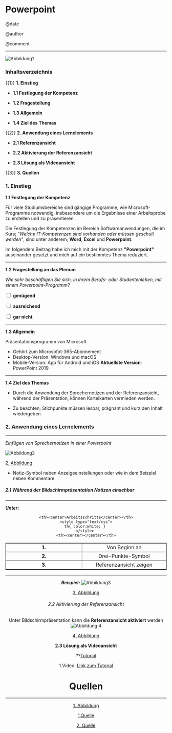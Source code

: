 <!--
language: de
date: **24/11/23**
author: **Maria Schendel**
narrator: Deutsch Female
comment: **Thema: Notizen in einer Powerpoint**

-->

# Powerpoint
@date


@author

@comment


---


![Abbildung1](https://play-lh.googleusercontent.com/6pTX4OILXTxazqad66oiVfG4x2KpYn4kIPgdzOe173tT0oHr2ThwpBhMyzzzxWq_r6M)

### Inhaltsverzeichnis
{{1}} **1. Einstieg**

- **1.1 Festlegung der Kompetenz**

- **1.2 Fragestellung**

- **1.3 Allgemein**

- **1.4 Ziel des Themas**


{{2}} **2. Anwendung eines Lernelements**

- **2.1 Referenzansicht**

- **2.2 Aktivierung der Referenzansicht**

- **2.3 Lösung als Videoansicht**

{{3}} **3. Quellen**


### 1. Einstieg
**1.1 Festlegung der Kompetenz**

Für viele Studiumsbereiche sind gängige Programme, wie Microsoft-Programme notwendig, insbesondere um die Ergebnisse einer Arbeitsprobe zu erstellen und zu präsentieren. 

Die Festlegung der Kompetenzen im Bereich Softwareanwendungen, die im Kurs; _"Welche IT-Kompetenzen sind vorhanden oder müssen geschult werden"_, sind unter anderem; **Word**, **Excel** und **Powerpoint**.  

Im folgendem Beitrag habe ich mich mit der Kompetenz **"Powerpoint"** auseinander gesetzt und mich auf ein bestimmtes Thema reduziert.  

---

**1.2 Fragestellung an das Plenum**

_Wie sehr beschäftigen Sie sich, in ihrem Berufs- oder Studentenleben, mit einem Powerpoint-Programm?_

<lia-keep>
<form>
<p><input type="checkbox" Name="Antwort1" Value="1"> <b>genügend</b></p>
<p><input type="checkbox" Name="Antwort2" Value="2"> <b>ausreichend</b></p>
<p><input type="checkbox" Name="Antwort3" Value="3"> <b>gar nicht</b></p>
</form>
</lia-keep>

---

**1.3 Allgemein**

Präsentationsprogramm von Microsoft 

- Gehört zum Microsofot-365-Abonnement
- Desktop-Version: Windows und macOS
- Mobile-Version: App für Android und iOS 
**Aktuellste Version**: PowerPoint 2019

---

**1.4 Ziel des Themas**

- Durch die Anwendung der Sprechernotizen und der Referenzansicht, während der Präsentation, können Karteikarten vermieden werden.

- Zu beachten; 
Stichpunkte müssen lesbar, prägnant und kurz den Inhalt wiedergeben 



### 2. Anwendung eines Lernelements
---

_Einfügen von Sprechernotizen in einer Powerpoint_

![Abbildung2](https://support.content.office.net/de-de/media/9a7ee826-15f3-4422-88df-e3c86ed28e76.png)

[2. Abbildung](https://support.microsoft.com/de-de/office/hinzuf%C3%BCgen-von-sprechernotizen-zu-folien-26985155-35f5-45ba-812b-e1bd3c48928e#:~:text=Klicken%20Sie%20im%20Men%C3%BC%20Ansicht,Sie%20den%20gew%C3%BCnschten%20Notizentext%20ein)

- Notiz-Symbol neben Anzeigeeinstellungen oder wie in dem Beispiel neben Kommentare


##### 2.1 Während der Bildschirmpräsentation Notizen einsehbar
---

_**Unter:**_ 
<lia-keep>
<!DOCTYPE html>
<html>
<body>
<center><table border></center>
<colgroup>
<col width=300>
<col width=300 align=char char=",">
</colgroup>
<tr>
<style type="text/css">
	th{ background-color:darkorange; }
</style>

	<th><center>Arbeitsschritte</center></th>
    <style type="text/css">
	th{ color:white; } 
    </style> 
	<th><center></center></th>
</tr>
<tr>
	<td><center><b>1.</b></center></td>
	<td><center>Von Beginn an</center></td>
</tr>

</tr>
<tr>
	<td><center><b>2.</b></center></td>
	<td><center>Drei-Punkte-Symbol</center></td>
</tr>

</tr>
<tr>
	<td><center><b>3.</b></center></td>
	<td><center>Referenzansicht zeigen</center></td>
</tr>
</table>
</body>
</html>
</lia-keep> 

---

**_Beispiel:_**
![Abbildung3](https://support.content.office.net/de-de/media/ad074b3d-78e1-45d2-a514-c990d04818fd.png)

[3. Abbildung](https://support.microsoft.com/de-de/office/hinzuf%C3%BCgen-von-sprechernotizen-zu-folien-26985155-35f5-45ba-812b-e1bd3c48928e#:~:text=Klicken%20Sie%20im%20Men%C3%BC%20Ansicht,Sie%20den%20gew%C3%BCnschten%20Notizentext%20ein)



###### 2.2 Aktivierung der Referenzansicht

Unter Bildschirmpräsentation kann die **Referenzansicht aktiviert** werden
![Abbildung 4](https://support.content.office.net/de-de/media/6a1333b9-e386-4579-b8f0-051aed6e5ab8.png)

[4. Abbildung](https://support.microsoft.com/de-de/office/hinzuf%C3%BCgen-von-sprechernotizen-zu-folien-26985155-35f5-45ba-812b-e1bd3c48928e#:~:text=Klicken%20Sie%20im%20Men%C3%BC%20Ansicht,Sie%20den%20gew%C3%BCnschten%20Notizentext%20ein)




**2.3 Lösung als Videoansicht**

??[Tutorial](https://www.microsoft.com/de-de/videoplayer/embed/RWfkz0?pid=ocpVideo1-innerdiv-oneplayer&postJsllMsg=true&maskLevel=20&reporting=true&market=de-de " ")

1.Video: [Link zum Tutorial](https://www.microsoft.com/de-de/videoplayer/embed/RWfkz0?pid=ocpVideo1-innerdiv-oneplayer&postJsllMsg=true&maskLevel=20&reporting=true&market=de-de)


# Quellen
---
[1. Abbildung](https://play.google.com/store/apps/details?id=com.microsoft.office.powerpoint&hl=de)

[1.Quelle](https://support.microsoft.com/de-de/office/hinzufügen-von-sprechernotizen-zu-folien-26985155-35f5-45ba-812b-e1bd3c48928e#:~:text=Klicken%20Sie%20im%20Menü%20Ansicht,Sie%20den%20gewünschten%20Notizentext%20ein)

[2. Quelle](https://de.wikipedia.org/wiki/Microsoft_PowerPoint)
